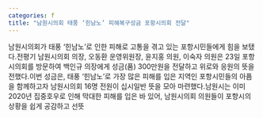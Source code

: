 ```yaml
---
categories: f
title: "남원시의회 태풍 ‘힌남노’ 피해복구성금 포항시의회 전달"
---
```

남원시의회가 태풍 ‘힌남노’로 인한 피해로 고통을 겪고 있는 포항시민들에게 힘을 보탰다.전평기 남원시의회 의장, 오동환 운영위원장, 윤지홍 의원, 이숙자 의원은 23일 포항시의회를 방문하여 백인규 의장에게 성금(품) 300만원을 전달하고 위로와 응원의 뜻을 전했다.이번 성금은, 태풍 ‘힌남노’로 가장 많은 피해를 입은 지역인 포항시민들의 아픔을 함께하고자 남원시의회 16명 전원이 십시일반 뜻을 모아 마련했다.남원시는 이미 2020년 집중호우로 인해 막대한 피해를 입은 바 있어, 남원시의회 의원들이 포항시의 상황을 쉽게 공감하고 선뜻